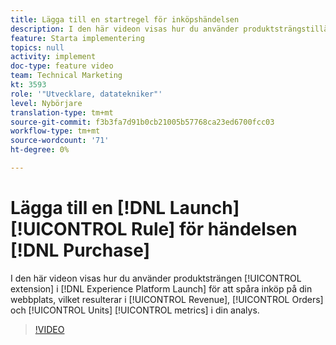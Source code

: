 ```yaml
---
title: Lägga till en startregel för inköpshändelsen
description: I den här videon visas hur du använder produktsträngstillägget i Launch för att spåra inköp på din webbplats, vilket resulterar i skatte-, order- och enhetsstatistik i din analys.
feature: Starta implementering
topics: null
activity: implement
doc-type: feature video
team: Technical Marketing
kt: 3593
role: '"Utvecklare, datatekniker"'
level: Nybörjare
translation-type: tm+mt
source-git-commit: f3b3fa7d91b0cb21005b57768ca23ed6700fcc03
workflow-type: tm+mt
source-wordcount: '71'
ht-degree: 0%

---
```



# Lägga till en [!DNL Launch] [!UICONTROL Rule] för händelsen [!DNL Purchase]

I den här videon visas hur du använder produktsträngen [!UICONTROL extension] i [!DNL Experience Platform Launch] för att spåra inköp på din webbplats, vilket resulterar i [!UICONTROL Revenue], [!UICONTROL Orders] och [!UICONTROL Units] [!UICONTROL metrics] i din analys.

>[!VIDEO](https://video.tv.adobe.com/v/28766/?quality=12)
